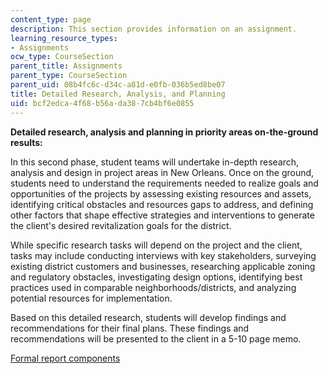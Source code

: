 ```yaml
---
content_type: page
description: This section provides information on an assignment.
learning_resource_types:
- Assignments
ocw_type: CourseSection
parent_title: Assignments
parent_type: CourseSection
parent_uid: 08b4fc6c-d34c-a81d-e0fb-036b5ed8be07
title: Detailed Research, Analysis, and Planning
uid: bcf2edca-4f68-b56a-da38-7cb4bf6e0855
---
```


**Detailed research, analysis and planning in priority areas on-the-ground results:**

In this second phase, student teams will undertake in-depth research, analysis and design in project areas in New Orleans. Once on the ground, students need to understand the requirements needed to realize goals and opportunities of the projects by assessing existing resources and assets, identifying critical obstacles and resources gaps to address, and defining other factors that shape effective strategies and interventions to generate the client's desired revitalization goals for the district.

While specific research tasks will depend on the project and the client, tasks may include conducting interviews with key stakeholders, surveying existing district customers and businesses, researching applicable zoning and regulatory obstacles, investigating design options, identifying best practices used in comparable neighborhoods/districts, and analyzing potential resources for implementation.

Based on this detailed research, students will develop findings and recommendations for their final plans. These findings and recommendations will be presented to the client in a 5-10 page memo.

[Formal report components](http://faculty.mccombs.utexas.edu/kristie.loescher/assignments/project%20report.htm)